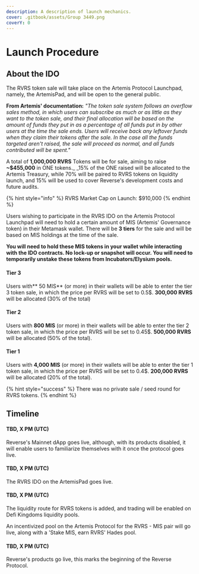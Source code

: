 ```yaml
---
description: A description of launch mechanics.
cover: .gitbook/assets/Group 3449.png
coverY: 0
---
```


# Launch Procedure

## About the IDO

The RVRS token sale will take place on the Artemis Protocol Launchpad, namely, the ArtemisPad, and will be open to the general public.

**From Artemis' documentation:** _"The token sale system follows an overflow sales method, in which users can subscribe as much or as little as they want to the token sale, and their final allocation will be based on the amount of funds they put in as a percentage of all funds put in by other users at the time the sale ends. Users will receive back any leftover funds when they claim their tokens after the sale. In the case all the funds targeted aren't raised, the sale will proceed as normal, and all funds contributed will be spent."_

A total of **1,000,000 RVRS** Tokens will be for sale, aiming to raise **\~$455,000** in ONE tokens._ _15% of the ONE raised will be allocated to the Artemis Treasury, while 70% will be paired to RVRS tokens on liquidity launch, and 15% will be used to cover Reverse's development costs and future audits.

{% hint style="info" %}
RVRS Market Cap on Launch: $910,000
{% endhint %}

Users wishing to participate in the RVRS IDO on the Artemis Protocol Launchpad will need to hold a certain amount of MIS (Artemis' Governance token) in their Metamask wallet. There will be **3 tiers** for the sale and will be based on MIS holdings at the time of the sale.

**You will need to hold these MIS tokens in your wallet while interacting with the IDO contracts. No lock-up or snapshot will occur. You will need to temporarily unstake these tokens from Incubators/Elysium pools.**

#### Tier 3

Users with** 50 MIS** (or more) in their wallets will be able to enter the tier 3 token sale, in which the price per RVRS will be set to 0.5$. **300,000 RVRS** will be allocated (30% of the total)

#### Tier 2

Users with **800 MIS** (or more) in their wallets will be able to enter the tier 2 token sale, in which the price per RVRS will be set to 0.45$. **500,000 RVRS** will be allocated (50% of the total).

#### Tier 1&#x20;

Users with **4,000 MIS** (or more) in their wallets will be able to enter the tier 1 token sale, in which the price per RVRS will be set to 0.4$. **200,000 RVRS** will be allocated (20% of the total).

{% hint style="success" %}
There was no private sale / seed round for RVRS tokens.
{% endhint %}

## Timeline

#### TBD, X PM (UTC)&#x20;

Reverse's Mainnet dApp goes live, although, with its products disabled, it will enable users to familiarize themselves with it once the protocol goes live.

#### TBD, X PM (UTC)&#x20;

The RVRS IDO on the ArtemisPad goes live.&#x20;

#### TBD, X PM (UTC)&#x20;

The liquidity route for RVRS tokens is added, and trading will be enabled on Defi Kingdoms liquidity pools.&#x20;

An incentivized pool on the Artemis Protocol for the RVRS - MIS pair will go live, along with a 'Stake MIS, earn RVRS' Hades pool.

#### TBD, X PM (UTC)&#x20;

Reverse's products go live, this marks the beginning of the Reverse Protocol.
